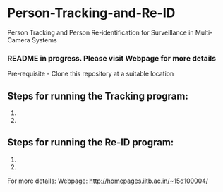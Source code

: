 # Person-Tracking-and-Re-ID
Person Tracking and Person Re-identification for Surveillance in Multi-Camera Systems

### README in progress. Please visit Webpage for more details

Pre-requisite - Clone this repository at a suitable location

## Steps for running the Tracking program:
1.
2.

## Steps for running the Re-ID program:
1.
2.


For more details:
Webpage: http://homepages.iitb.ac.in/~15d100004/
